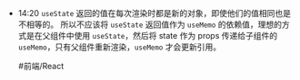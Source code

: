 
- 14:20 
	`useState` 返回的值在每次渲染时都是新的对象，即使他们的值相同也是不相等的。
	所以不应该将 `useState` 返回值作为 `useMemo` 的依赖值，理想的方式是在父组件中使用 `useState`，然后将 state 作为 props 传递给子组件的 `useMemo`，只有父组件重新渲染，`useMemo` 才会更新引用。
	
	#前端/React  